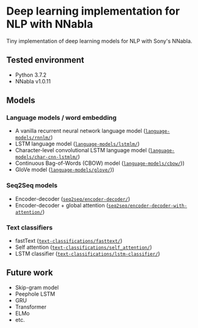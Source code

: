 # Deep learning implementation for NLP with NNabla
Tiny implementation of deep learning models for NLP with Sony's NNabla.

## Tested environment
- Python 3.7.2
- NNabla v1.0.11

## Models

### Language models / word embedding
- A vanilla recurrent neural network language model ([`language-models/rnnlm/`](https://github.com/satopirka/nlp-nnabla/tree/master/language-models/rnnlm))
- LSTM language model ([`language-models/lstmlm/`](https://github.com/satopirka/nlp-nnabla/blob/master/language-models/lstmlm))
- Character-level convolutional LSTM language model ([`language-models/char-cnn-lstmlm/`](https://github.com/satopirka/nlp-nnabla/blob/master/language-models/char-cnn-lstmlm))
- Continuous Bag-of-Words (CBOW) model ([`language-models/cbow/`](https://github.com/satopirka/nlp-nnabla/blob/master/language-models/cbow)))
- GloVe model ([`language-models/glove/`](https://github.com/satopirka/nlp-nnabla/blob/master/language-models/glove)))


### Seq2Seq models
- Encoder-decoder ([`seq2seq/encoder-decoder/`](https://github.com/satopirka/nlp-nnabla/blob/master/seq2seq/encoder-decoder))
- Encoder-decoder + global attention ([`seq2seq/encoder-decoder-with-attention/`](https://github.com/satopirka/nlp-nnabla/blob/master/seq2seq/encoder-decoder-with-attention))


### Text classifiers
- fastText ([`text-classifications/fasttext/`](https://github.com/satopirka/nlp-nnabla/blob/master/text-classification/fasttext))
- Self attention ([`text-classifications/self_attention/`](https://github.com/satopirka/nlp-nnabla/blob/master/text-classification/self-attention))
- LSTM classifier ([`text-classifications/lstm-classifier/`](https://github.com/satopirka/nlp-nnabla/blob/master/text-classification/self-attention))

## Future work
- Skip-gram model
- Peephole LSTM
- GRU
- Transformer
- ELMo
- etc.
